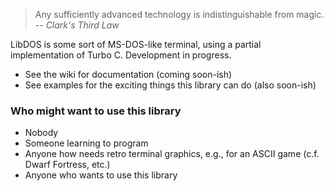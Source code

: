 > Any sufficiently advanced technology is indistinguishable from magic.
> -- <cite>Clark's Third Law

LibDOS is some sort of MS-DOS-like terminal, using a partial implementation of Turbo C. Development in progress.

- See the wiki for documentation (coming soon-ish)
- See examples for the exciting things this library can do (also soon-ish)

### Who might want to use this library

- Nobody
- Someone learning to program
- Anyone how needs retro terminal graphics, e.g., for an ASCII game (c.f. Dwarf Fortress, etc.)
- Anyone who wants to use this library

